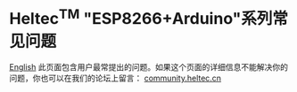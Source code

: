 # Heltec<sup>TM</sup> "ESP8266+Arduino"系列常见问题
[English](https://heltec-automation-docs.readthedocs.io/en/latest/esp8266+arduino/frequently_asked_questions.html)
此页面包含用户最常提出的问题。如果这个页面的详细信息不能解决你的问题，你也可以在我们的论坛上留言： [community.heltec.cn](http://community.heltec.cn/)
